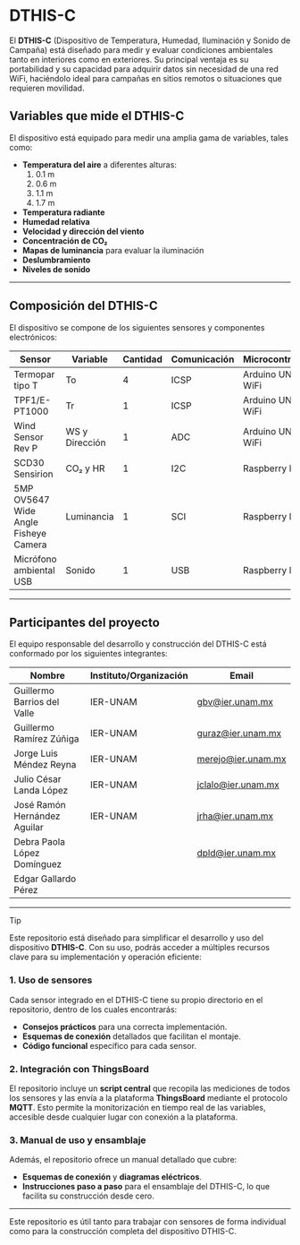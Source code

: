 # DTHIS-C

El **DTHIS-C** (Dispositivo de Temperatura, Humedad, Iluminación y Sonido de Campaña) está diseñado para medir y evaluar condiciones ambientales tanto en interiores como en exteriores. Su principal ventaja es su portabilidad y su capacidad para adquirir datos sin necesidad de una red WiFi, haciéndolo ideal para campañas en sitios remotos o situaciones que requieren movilidad.

## Variables que mide el DTHIS-C

El dispositivo está equipado para medir una amplia gama de variables, tales como:

- **Temperatura del aire** a diferentes alturas:
  1. 0.1 m
  2. 0.6 m
  3. 1.1 m
  4. 1.7 m
- **Temperatura radiante**
- **Humedad relativa**
- **Velocidad y dirección del viento**
- **Concentración de CO₂**
- **Mapas de luminancia** para evaluar la iluminación
- **Deslumbramiento**
- **Niveles de sonido**

---

## Composición del DTHIS-C

El dispositivo se compone de los siguientes sensores y componentes electrónicos:

| **Sensor**                                    | **Variable**     | **Cantidad** | **Comunicación** | **Microcontrolador**    |
|-----------------------------------------------|------------------|--------------|------------------|-------------------------|
| Termopar tipo T                               | To               | 4            | ICSP             | Arduino UNO R4 WiFi      |
| TPF1/E-PT1000                                 | Tr               | 1            | ICSP             | Arduino UNO R4 WiFi      |
| Wind Sensor Rev P                             | WS y Dirección   | 1            | ADC              | Arduino UNO R4 WiFi      |
| SCD30 Sensirion                               | CO₂ y HR         | 1            | I2C              | Raspberry Pi 4           |
| 5MP OV5647 Wide Angle Fisheye Camera          | Luminancia       | 1            | SCI              | Raspberry Pi 4           |
| Micrófono ambiental USB                       | Sonido           | 1            | USB              | Raspberry Pi 4           |

---

## Participantes del proyecto

El equipo responsable del desarrollo y construcción del DTHIS-C está conformado por los siguientes integrantes:

| **Nombre**                  | **Instituto/Organización** | **Email**             |
|-----------------------------|----------------------------|-----------------------|
| Guillermo Barrios del Valle  | IER-UNAM                   | gbv@ier.unam.mx       |
| Guillermo Ramírez Zúñiga     | IER-UNAM                   | guraz@ier.unam.mx     |
| Jorge Luis Méndez Reyna      | IER-UNAM                   | merejo@ier.unam.mx    |
| Julio César Landa López      | IER-UNAM                   | jclalo@ier.unam.mx    |
| José Ramón Hernández Aguilar | IER-UNAM                   | jrha@ier.unam.mx      |
| Debra Paola López Domínguez  |                            | dpld@ier.unam.mx      |
| Edgar Gallardo Pérez         |                            |                       |

---

> [!Tip]
> Este repositorio está diseñado para simplificar el desarrollo y uso del dispositivo **DTHIS-C**. Con su uso, podrás acceder a múltiples recursos clave para su implementación y operación eficiente:
> 
> ### 1. Uso de sensores
> Cada sensor integrado en el DTHIS-C tiene su propio directorio en el repositorio, dentro de los cuales encontrarás:
> - **Consejos prácticos** para una correcta implementación.
> - **Esquemas de conexión** detallados que facilitan el montaje.
> - **Código funcional** específico para cada sensor.
>
> ### 2. Integración con ThingsBoard
> El repositorio incluye un **script central** que recopila las mediciones de todos los sensores y las envía a la plataforma **ThingsBoard** mediante el protocolo **MQTT**. Esto permite la monitorización en tiempo real de las variables, accesible desde cualquier lugar con conexión a la plataforma.
>
> ### 3. Manual de uso y ensamblaje
> Además, el repositorio ofrece un manual detallado que cubre:
> - **Esquemas de conexión** y **diagramas eléctricos**.
> - **Instrucciones paso a paso** para el ensamblaje del DTHIS-C, lo que facilita su construcción desde cero.
>
> ---
> Este repositorio es útil tanto para trabajar con sensores de forma individual como para la construcción completa del dispositivo DTHIS-C.

